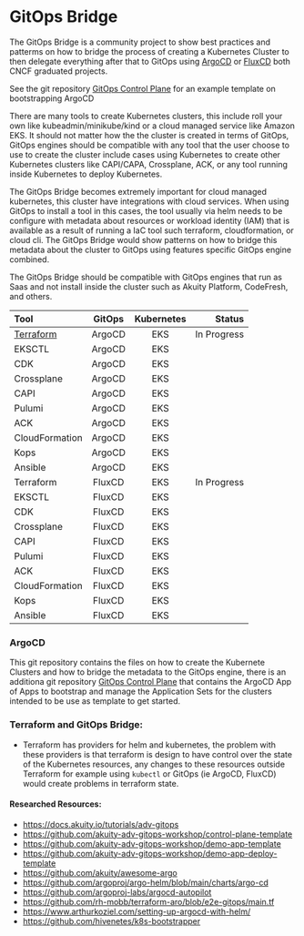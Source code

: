 # GitOps Bridge

The GitOps Bridge is a community project to show best practices and patterms on how to bridge the process of creating a Kubernetes Cluster to then delegate everything after that to GitOps using [ArgoCD](https://www.cncf.io/projects/argo/) or [FluxCD](https://www.cncf.io/projects/flux/) both CNCF graduated projects.

See the git repository [GitOps Control Plane](https://github.com/csantanapr/gitops-control-plane) for an example template on bootstrapping ArgoCD

There are many tools to create Kubernetes clusters, this include roll your own like kubeadmin/minikube/kind or a cloud managed service like Amazon EKS. It should not matter how the the cluster is created in terms of GitOps, GitOps engines should be compatible with any tool that the user choose to use to create the cluster include cases using Kubernetes to create other Kubernetes clusters like CAPI/CAPA, Crossplane, ACK, or any tool running inside Kubernetes to deploy Kubernetes.

The GitOps Bridge becomes extremely important for cloud managed kubernetes, this cluster have integrations with cloud services. When using GitOps to install a tool in this cases, the tool usually via helm needs to be configure with metadata about resources or workload identity (IAM) that is available as a result of running a IaC tool such terraform, cloudformation, or cloud cli. The GitOps Bridge would show patterns on how to bridge this metadata about the cluster to GitOps using features specific GitOps engine combined.

The GitOps Bridge should be compatible with GitOps engines that run as Saas and not install inside the cluster such as Akuity Platform, CodeFresh, and others.

| Tool           | GitOps    | Kubernetes | Status |
| :---           |    :----: |   :----:   | ---:     |
| [Terraform](argocd/eks/terraform/)      | ArgoCD    |  EKS    |  In Progress |
| EKSCTL         | ArgoCD    |  EKS    |              |
| CDK            | ArgoCD    |  EKS    |              |
| Crossplane     | ArgoCD    |  EKS    |              |
| CAPI           | ArgoCD    |  EKS    |              |
| Pulumi         | ArgoCD    |  EKS    |              |
| ACK            | ArgoCD    |  EKS    |              |
| CloudFormation | ArgoCD    |  EKS    |              |
| Kops           | ArgoCD    |  EKS    |              |
| Ansible        | ArgoCD    |  EKS    |              |
| Terraform      | FluxCD    |  EKS    |  In Progress |
| EKSCTL         | FluxCD    |  EKS    |              |
| CDK            | FluxCD    |  EKS    |              |
| Crossplane     | FluxCD    |  EKS    |              |
| CAPI           | FluxCD    |  EKS    |              |
| Pulumi         | FluxCD    |  EKS    |              |
| ACK            | FluxCD    |  EKS    |              |
| CloudFormation | FluxCD    |  EKS    |              |
| Kops           | FluxCD    |  EKS    |              |
| Ansible        | FluxCD    |  EKS    |              |

### ArgoCD

This git repository contains the files on how to create the Kubernete Clusters and how to bridge the metadata to the GitOps engine, there is an additiona git repository [GitOps Control Plane](https://github.com/csantanapr/gitops-control-plane) that contains the ArgoCD App of Apps to bootstrap and manage the Application Sets for the clusters intended to be use as template to get started.


### Terraform and GitOps Bridge:
- Terraform has providers for helm and kubernetes, the problem with these providers is that terraform is design to have control over the state
of the Kubernetes resources, any changes to these resources outside Terraform for example using `kubectl` or GitOps (ie ArgoCD, FluxCD) would create problems in terraform state.

#### Researched Resources:
- https://docs.akuity.io/tutorials/adv-gitops
- https://github.com/akuity-adv-gitops-workshop/control-plane-template
- https://github.com/akuity-adv-gitops-workshop/demo-app-template
- https://github.com/akuity-adv-gitops-workshop/demo-app-deploy-template
- https://github.com/akuity/awesome-argo
- https://github.com/argoproj/argo-helm/blob/main/charts/argo-cd
- https://github.com/argoproj-labs/argocd-autopilot
- https://github.com/rh-mobb/terraform-aro/blob/e2e-gitops/main.tf
- https://www.arthurkoziel.com/setting-up-argocd-with-helm/
- https://github.com/hivenetes/k8s-bootstrapper
